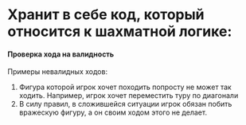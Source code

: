 # Хранит в себе код, который относится к шахматной логике:
#### Проверка хода на валидность
Примеры невалидных ходов:
1. Фигура которой игрок хочет походить попросту не может так ходить. Например, игрок
хочет переместить туру по диагонали
1. В силу правил, в сложившейся ситуации игрок обязан побить вражескую фигуру, а он
своим ходом этого не делает.